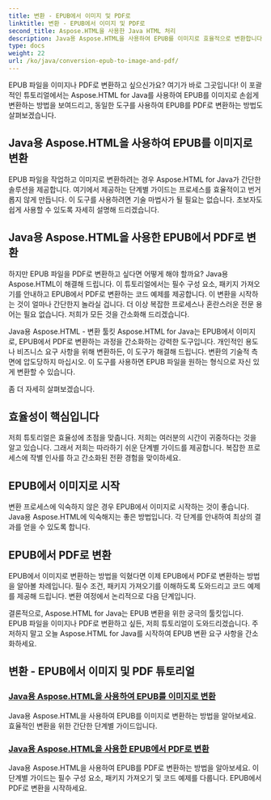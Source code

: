 ```yaml
---
title: 변환 - EPUB에서 이미지 및 PDF로
linktitle: 변환 - EPUB에서 이미지 및 PDF로
second_title: Aspose.HTML을 사용한 Java HTML 처리
description: Java용 Aspose.HTML을 사용하여 EPUB를 이미지로 효율적으로 변환합니다. 이 단계별 가이드는 프로세스를 간소화합니다. EPUB에서 PDF로 변환하는 방법도 알아보세요.
type: docs
weight: 22
url: /ko/java/conversion-epub-to-image-and-pdf/
---
```

EPUB 파일을 이미지나 PDF로 변환하고 싶으신가요? 여기가 바로 그곳입니다! 이 포괄적인 튜토리얼에서는 Aspose.HTML for Java를 사용하여 EPUB를 이미지로 손쉽게 변환하는 방법을 보여드리고, 동일한 도구를 사용하여 EPUB를 PDF로 변환하는 방법도 살펴보겠습니다. 

## Java용 Aspose.HTML을 사용하여 EPUB를 이미지로 변환
EPUB 파일을 작업하고 이미지로 변환하려는 경우 Aspose.HTML for Java가 간단한 솔루션을 제공합니다. 여기에서 제공하는 단계별 가이드는 프로세스를 효율적이고 번거롭지 않게 만듭니다. 이 도구를 사용하려면 기술 마법사가 될 필요는 없습니다. 초보자도 쉽게 사용할 수 있도록 자세히 설명해 드리겠습니다.

## Java용 Aspose.HTML을 사용한 EPUB에서 PDF로 변환
하지만 EPUB 파일을 PDF로 변환하고 싶다면 어떻게 해야 할까요? Java용 Aspose.HTML이 해결해 드립니다. 이 튜토리얼에서는 필수 구성 요소, 패키지 가져오기를 안내하고 EPUB에서 PDF로 변환하는 코드 예제를 제공합니다. 이 변환을 시작하는 것이 얼마나 간단한지 놀라실 겁니다. 더 이상 복잡한 프로세스나 혼란스러운 전문 용어는 필요 없습니다. 저희가 모든 것을 간소화해 드리겠습니다.

Java용 Aspose.HTML - 변환 툴킷
Aspose.HTML for Java는 EPUB에서 이미지로, EPUB에서 PDF로 변환하는 과정을 간소화하는 강력한 도구입니다. 개인적인 용도나 비즈니스 요구 사항을 위해 변환하든, 이 도구가 해결해 드립니다. 변환의 기술적 측면에 압도당하지 마십시오. 이 도구를 사용하면 EPUB 파일을 원하는 형식으로 자신 있게 변환할 수 있습니다. 

좀 더 자세히 살펴보겠습니다.

## 효율성이 핵심입니다
저희 튜토리얼은 효율성에 초점을 맞춥니다. 저희는 여러분의 시간이 귀중하다는 것을 알고 있습니다. 그래서 저희는 따라하기 쉬운 단계별 가이드를 제공합니다. 복잡한 프로세스에 작별 인사를 하고 간소화된 전환 경험을 맞이하세요.

## EPUB에서 이미지로 시작
변환 프로세스에 익숙하지 않은 경우 EPUB에서 이미지로 시작하는 것이 좋습니다. Java용 Aspose.HTML에 익숙해지는 좋은 방법입니다. 각 단계를 안내하여 최상의 결과를 얻을 수 있도록 합니다.

## EPUB에서 PDF로 변환
EPUB에서 이미지로 변환하는 방법을 익혔다면 이제 EPUB에서 PDF로 변환하는 방법을 알아볼 차례입니다. 필수 조건, 패키지 가져오기를 이해하도록 도와드리고 코드 예제를 제공해 드립니다. 변환 여정에서 논리적으로 다음 단계입니다.

결론적으로, Aspose.HTML for Java는 EPUB 변환을 위한 궁극의 툴킷입니다. EPUB 파일을 이미지나 PDF로 변환하고 싶든, 저희 튜토리얼이 도와드리겠습니다. 주저하지 말고 오늘 Aspose.HTML for Java를 시작하여 EPUB 변환 요구 사항을 간소화하세요.
## 변환 - EPUB에서 이미지 및 PDF 튜토리얼
### [Java용 Aspose.HTML을 사용하여 EPUB를 이미지로 변환](./convert-epub-to-image/)
Java용 Aspose.HTML을 사용하여 EPUB를 이미지로 변환하는 방법을 알아보세요. 효율적인 변환을 위한 간단한 단계별 가이드입니다.
### [Java용 Aspose.HTML을 사용한 EPUB에서 PDF로 변환](./convert-epub-to-pdf/)
Java용 Aspose.HTML을 사용하여 EPUB를 PDF로 변환하는 방법을 알아보세요. 이 단계별 가이드는 필수 구성 요소, 패키지 가져오기 및 코드 예제를 다룹니다. EPUB에서 PDF로 변환을 시작하세요.